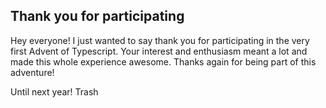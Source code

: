 ## Thank you for participating

Hey everyone! I just wanted to say thank you for participating in the very first Advent of Typescript. Your interest and enthusiasm meant a lot and made this whole experience awesome. Thanks again for being part of this adventure!

Until next year!
Trash
